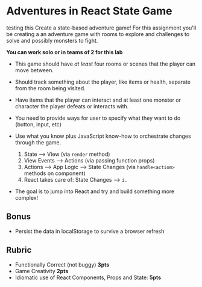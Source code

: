 Adventures in React State Game
===
testing this
Create a state-based adventure game! For this assignment you'll be creating a 
an adventure game with rooms to explore and challenges to solve and possibly monsters to fight.

**You can work solo or in teams of 2 for this lab**

* This game should have _at least_ four rooms or scenes that the player can move between. 

* Should track something about the player, like items or health, separate from the room being visited.

* Have items that the player can interact and at least one monster or character
the player defeats or interacts with.

* You need to provide ways for user to specify what they want to do (button, input, etc) 

* Use what you know plus JavaScript know-how to orchestrate changes through the game.

    1. State --> View (via `render` method)
    1. View Events --> Actions (via passing function props)
    1. Actions --> App Logic --> State Changes (via `handle<actiom>` methods on component)
    1. React takes care of: State Changes --> `i.` 

* The goal is to jump into React and try and build something more complex!

## Bonus

* Persist the data in localStorage to survive a browser refresh

## Rubric
* Functionally Correct (not buggy) **3pts**
* Game Creativity **2pts**
* Idiomatic use of React Components, Props and State: **5pts** 
